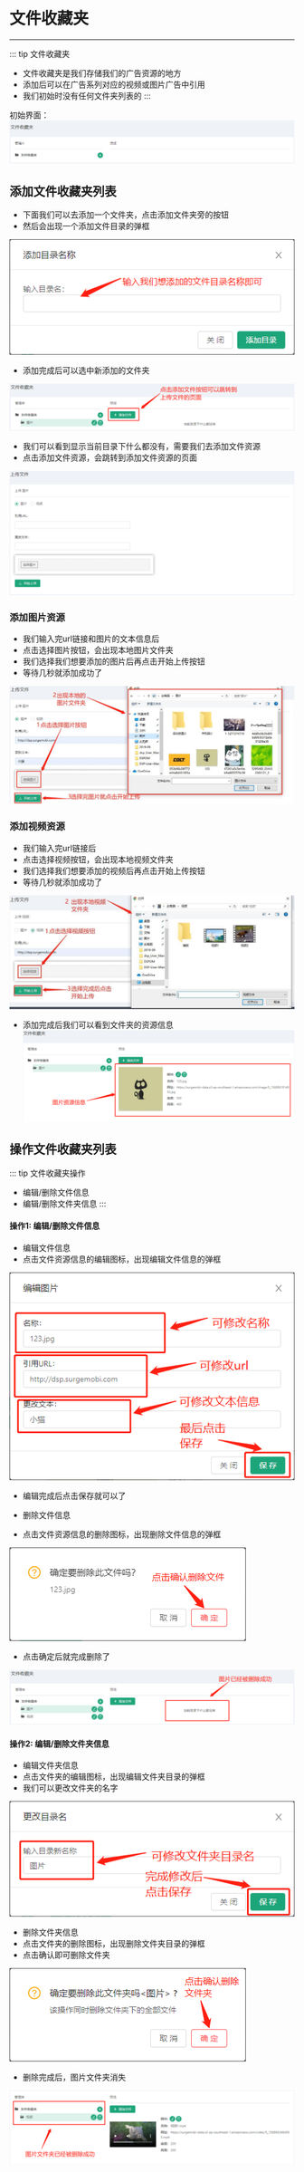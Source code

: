 # 文件收藏夹 #
------------------
::: tip 文件收藏夹
* 文件收藏夹是我们存储我们的广告资源的地方
* 添加后可以在广告系列对应的视频或图片广告中引用
* 我们初始时没有任何文件夹列表的
:::

初始界面：
![Library](./img/Library/Library.png)

## 添加文件收藏夹列表

* 下面我们可以去添加一个文件夹，点击添加文件夹旁的按钮
* 然后会出现一个添加文件目录的弹框

![AddDirectory](./img/Library/AddDirectory.png)

* 添加完成后可以选中新添加的文件夹

![Library2](./img/Library/Library2.png)

* 我们可以看到显示当前目录下什么都没有，需要我们去添加文件资源
* 点击添加文件资源，会跳转到添加文件资源的页面

![UploadFile](./img/Library/UploadFile.png)

### 添加图片资源

* 我们输入完url链接和图片的文本信息后
* 点击选择图片按钮，会出现本地图片文件夹
* 我们选择我们想要添加的图片后再点击开始上传按钮
* 等待几秒就添加成功了

![UploadPictures](./img/Library/UploadPictures.jpg)


### 添加视频资源

* 我们输入完url链接后
* 点击选择视频按钮，会出现本地视频文件夹
* 我们选择我们想要添加的视频后再点击开始上传按钮
* 等待几秒就添加成功了

![UploadVideo](./img/Library/UploadVideo.jpg)

* 添加完成后我们可以看到文件夹的资源信息
![AddFileSuccess](./img/Library/AddFileSuccess.png)

## 操作文件收藏夹列表
::: tip 文件收藏夹操作
* 编辑/删除文件信息
* 编辑/删除文件夹信息
:::


#### 操作1: 编辑/删除文件信息

* 编辑文件信息
* 点击文件资源信息的编辑图标，出现编辑文件信息的弹框

![EditLibrary](./img/Library/EditLibrary.png)

* 编辑完成后点击保存就可以了

* 删除文件信息
* 点击文件资源信息的删除图标，出现删除文件信息的弹框

![delLibrary](./img/Library/delLibrary.png)

* 点击确定后就完成删除了

![delSucess](./img/Library/delSucess.png)

#### 操作2: 编辑/删除文件夹信息

* 编辑文件夹信息
* 点击文件夹的编辑图标，出现编辑文件夹目录的弹框
* 我们可以更改文件夹的名字

![EditFile](./img/Library/EditFile.png)

* 删除文件夹信息
* 点击文件夹的删除图标，出现删除文件夹目录的弹框
* 点击确认即可删除文件夹

![delFlie](./img/Library/delFlie.png)

* 删除完成后，图片文件夹消失

![delFlieSuccess](./img/Library/delFlieSuccess.png)





















